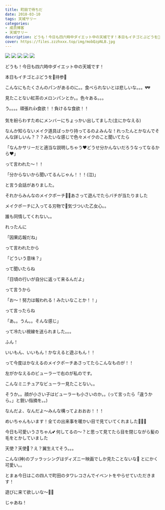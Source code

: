 ```yaml
---
title: 町田で待ちだ
date: 2018-03-10
tags: 天城サリー
categories: 
- 成员博客
- 天城サリー
description: どうも！今日も四六時中ダイエット中の天城です！本日もイチゴとぶどうを🍇持参🍇こんなにもたくさんのパンがあるのに。。食べられないとは悲しいな。。。💔💔見たことない紅茶のメロンパンとか。。色々ある。。...
cover: https://files.zzzhxxx.top/img/mobQzpNLB.jpg 
---
```

![](https://files.zzzhxxx.top/img/mobQzpNLB.jpg)
![](https://files.zzzhxxx.top/img/mobdLHa3n.jpg)
![](https://files.zzzhxxx.top/img/mobK8FPza.jpg)
![](https://files.zzzhxxx.top/img/mobHJkHjX.jpg)
![](https://files.zzzhxxx.top/img/mobUH47hK.jpg)


どうも！今日も四六時中ダイエット中の天城です！


本日もイチゴとぶどうを🍇持参🍇


こんなにもたくさんのパンがあるのに。。食べられないとは悲しいな。。。💔💔


見たことない紅茶のメロンパンとか。。色々ある。。。


う。。。。頑張れ👍食欲！！負けるな食欲！！


気を紛らわすためにメンバーにちょっかい出してました(主にかなえる)


なんか知らないメイク道具ばっかり持ってるのよみんな！れったんとかなんでそんな詳しいん？？？みたいな感じで色々メイクのこと聞いてたら


「なんかサリーだと適当な説明しちゃう❤️どうせ分かんないだろうなってなるから❤️」


って言われた〜！！


「分からないから聞いてるんじゃん！！！(泣)」


と言う会話がありました。


それからみんなのメイクポーチ👝💄あさって遊んでたらバチが当たりました


メイクポーチに入ってる刃物で🔪気づついた乙女心。。

誰も同情してくれない。。


れったんに


「因果応報だね」


って言われたから


「どういう意味？」


って聞いたらね


「日頃の行いが自分に返って来るんだよ」


って言うから


「お〜！努力は報われる！みたいなことか！！」


って言ったらね


「あ。。うん。。そんな感じ」


って冷たい視線を送られました。。。


ふん！


いいもん、いいもん！かなえると遊ぶもん！！


って今度はかなえるのメイクポーチあさってたらこんなものが！！



左がかなえるのビューラーで右のが私のです。


こんなミニチュアなビューラー見たことない。。


そうか。。顔が小さい子はビューラーも小さいのか。。(って言ったら「違うから。」と鋭い指摘を。。)


なんだよ、なんだよ〜みんな構ってよおおお！！！


めいちゃんもいます！全ての出来事を暖かい目で見ていてくれました🐇🐇🐇


今日も可愛いうさちゃん💕 何してるの〜？と思って見てたら目を閉じながら髪の毛をとかしていました



天使？天使👼？え？翼生えてそう。。。


こんな(神)のブッラッシングはディズニー映画でしか見たことないな🐁 とにかく可愛い。。


とまぁ今日はこの四人で町田のタワレコさんでイベントをやらせていただきます！


遊びに来て欲しいな〜🐲🍄


じゃあね！







